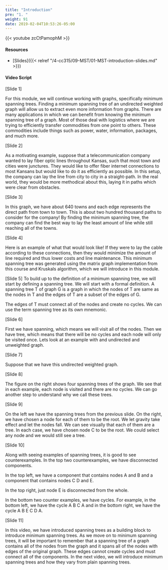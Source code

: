 ```yaml
---
title: "Introduction"
pre: "1. "
weight: 91
date: 2019-02-04T10:53:26-05:00
---
```


{{< youtube zcCtPamophM >}}

#### Resources
* [Slides]({{< relref "/4-cc315/09-MST/01-MST-introduction-slides.md" >}})

#### Video Script

[Slide 1]

For this module, we will continue working with graphs, specifically minimum spanning trees. Finding a minimum spanning tree of an undirected weighted graph will allow us to extract even more information from graphs. There are many applications in which we can benefit from knowing the minimum spanning tree of a graph. Most of those deal with logistics where we are trying to efficiently transfer commodities from one point to others. These commodities include things such as power, water, information, packages, and much more. 

[Slide 2]

As a motivating example, suppose that a telecommunication company wanted to lay fiber optic lines throughout Kansas, such that most town and cities were junctures. They would like to offer fiber internet connections to most Kansans but would like to do it as efficiently as possible. In this setup, the company can lay the line from city to city in a straight-path. In the real world, they would be more methodical about this, laying it in paths which were clear from obstacles. 

[Slide 3]

In this graph, we have about 640 towns and each edge represents the direct path from town to town. This is about two hundred thousand paths to consider for the company! By finding the minimum spanning tree, the company can find the best way to lay the least amount of line while still reaching all of the towns. 

[Slide 4]

Here is an example of what that would look like! If they were to lay the cable according to these connections, then they would minimize the amount of line required and thus lower costs and line maintenance. This minimum spanning tree was generated using the matrix graph implementation from this course and Kruskals algorithm, which we will introduce in this module. 


[Slide 5]
To build up to the definition of a minimum spanning tree, we will start by defining a spanning tree. We will start with a formal definition. 
A spanning tree T of graph G is a graph in which the nodes of T are same as the nodes in T and the edges of T are a subset of the edges of G. 

The edges of T must connect all of the nodes and create no cycles. We can use the term spanning tree as its own mnemonic. 


[Slide 6]

First we have spanning, which means we will visit all of the nodes. Then we have tree, which means that there will be no cycles and each node will only be visited once. Lets look at an example with and undirected and unweighted graph. 

[Slide 7]

Suppose that we have this undirected weighted graph. 

[Slide 8] 

The figure on the right shows four spanning trees of the graph. We see that in each example, each node is visited and there are no cycles. We can go another step to understand why we call these trees. 

[Slide 9]

On the left we have the spanning trees from the previous slide. On the right, we have chosen a node for each of them to be the root. We let gravity take effect and let the nodes fall. We can see visually that each of them are a tree. In each case, we have chosen node C to be the root. We could select any node and we would still see a tree. 

[Slide 10]

Along with seeing examples of spanning trees, it is good to see counterexamples. In the top two counterexamples, we have disconnected components. 

In the top left, we have a component that contains nodes A and B and a component that contains nodes C D and E. 

In the top right, just node E is disconnected from the whole. 

In the bottom two counter examples, we have cycles. For example, in the bottom left, we have the cycle A B C A and in the bottom right, we have the cycle A B E C D A. 


[Slide 11]

In this video, we have introduced spanning trees as a building block to introduce minimum spanning trees. As we move on to minimum spanning trees, it will be important to remember that a spanning tree of a graph contains all of the nodes from the graph and it spans all of the nodes with edges of the original graph. These edges cannot create cycles and must connect all of the components. In the next video, we will introduce minimum spanning trees and how they vary from plain spanning trees. 